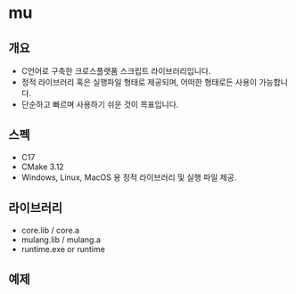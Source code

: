 # mu

## 개요
- C언어로 구축한 크로스플랫폼 스크립트 라이브러리입니다.
- 정적 라이브러리 혹은 실행파일 형태로 제공되며, 어떠한 형태로든 사용이 가능합니다.
- 단순하고 빠르며 사용하기 쉬운 것이 목표입니다.


## 스펙
- C17
- CMake 3.12
- Windows, Linux, MacOS 용 정적 라이브러리 및 실행 파일 제공.

 
## 라이브러리
- core.lib / core.a
- mulang.lib / mulang.a
- runtime.exe or runtime


## 예제
```mu
```
